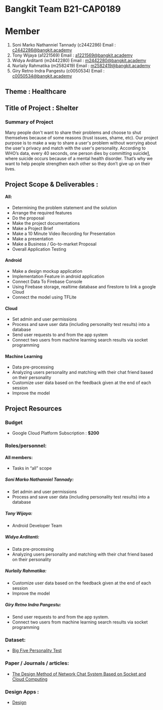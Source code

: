 # Bangkit Team B21-CAP0189

# Member
1. Soni Marko Nathanniel Tannady	  (c2442286) Email : c2442286@bangkit.academy
2. Tony Wijaya 				              (a1221569) Email : a1221569@bangkit.academy
3. Widya Arditanti 			            (m2442280) Email : m2442280@bangkit.academy
4. Nurlaily Rahmatika 			        (m2582419) Email : m2582419@bangkit.academy
5. Giry Retno Indra Pangestu 		    (c0050534) Email : c0050534@bangkit.academy

## Theme : Healthcare
## Title of Project : Shelter

### Summary of Project
Many people don't want to share their problems and choose to shut themselves because of some reasons (trust issues, shame, etc). Our project  purpose is to make a way to share a user's problem without worrying about the user's privacy and match with the user's personality. According to WHO’s data, every 40 seconds, one person dies by committing suicide[1](https://news.detik.com/berita/d-4391681/tingkat-bunuh-diri-indonesia-dibanding-negara-negara-lain),  where suicide occurs because of a mental health disorder. That’s why we want to help people strengthen each other so they don’t give up on their lives.

## Project Scope & Deliverables :

#### All:
- Determining the problem statement and the solution
- Arrange the required features
- Do the proposal
- Make the project documentations
- Make a Project Brief
- Make a 10 Minute Video Recording for Presentation
- Make a presentation
- Make a Business / Go-to-market Proposal
- Overall Application Testing

#### Android
- Make a design mockup application
- Implementation Feature in android application
- Connect Data To Firebase Console
- Using Firebase storage, realtime database and firestore to link a google Cloud 
- Connect the model using TFLite

#### Cloud
- Set admin and user permissions
- Process and save user data (including personality test results) into a database
- Send user requests to and from the app system
- Connect two users from machine learning search results via socket programming

#### Machine Learning
- Data pre-processing
- Analyzing users personality and matching with their chat friend based on their personality
- Customize user data based on the feedback given at the end of each session 
- Improve the model

## Project Resources

### Budget
- Google Cloud Platform Subscription : **$200**

### Roles/personnel:

#### All members:
- Tasks in “all” scope
##### Soni Marko Nathanniel Tannady:
- Set admin and user permissions
- Process and save user data (including personality test results) into a database
##### Tony Wijaya:
- Android Developer Team
##### Widya Arditanti:
- Data pre-processing
- Analyzing users personality and matching with their chat friend based on their personality
##### Nurlaily Rahmatika:
- Customize user data based on the feedback given at the end of each session
- Improve the model
##### Giry Retno Indra Pangestu:
- Send user requests to and from the app system.
- Connect two users from machine learning search results via socket programming

### Dataset:
- [Big Five Personality Test](https://www.kaggle.com/tunguz/big-five-personality-test)

### Paper / Journals / articles:
- [The Design Method of Network Chat System Based on Socket and Cloud Computing](https://ieeexplore.ieee.org/document/6394395)

### Design Apps :
- [Design](https://www.figma.com/file/y37fzinTCpDlRr8phg5EE9/Shelter-Apps?node-id=1%3A4)
